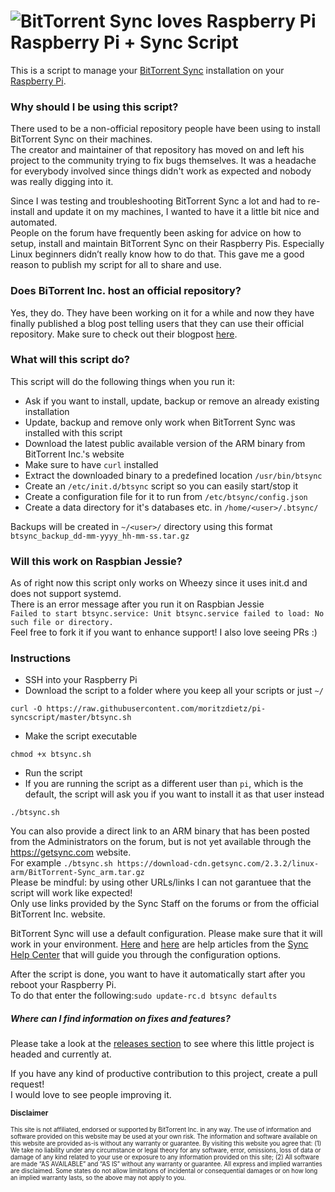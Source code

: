 ![BitTorrent Sync loves Raspberry Pi](http://d3f61ff4egbtyy.cloudfront.net/monthly_2016_01/bts_loves_pi_forum.png.b4ba9fc38c01ea35e4b79a3ee7879ed5.png) 
Raspberry Pi + Sync Script
=======

This is a script to manage your [BitTorrent Sync](https://www.getsync.com/) installation on your [Raspberry Pi](https://www.raspberrypi.org/).

### Why should I be using this script?

There used to be a non-official repository people have been using to install BitTorrent Sync on their machines.  
The creator and maintainer of that repository has moved on and left his project to the community trying to fix bugs themselves.
It was a headache for everybody involved since things didn't work as expected and nobody was really digging into it.

Since I was testing and troubleshooting BitTorrent Sync a lot and had to re-install and update it on my machines, I wanted to have it a little bit nice and automated.  
People on the forum have frequently been asking for advice on how to setup, install and maintain BitTorrent Sync on their Raspberry Pis. Especially Linux beginners didn’t really know how to do that. This gave me a good reason to publish my script for all to share and use.

### Does BiTorrent Inc. host an official repository?
Yes, they do. They have been working on it for a while and now they have finally published a blog post telling users that they can use their official repository. Make sure to check out their blogpost [here](http://blog.getsync.com/2016/02/18/official-linux-packages-for-sync-now-available).

### What will this script do?

This script will do the following things when you run it:
* Ask if you want to install, update, backup or remove an already existing installation
 * Update, backup and remove only work when BitTorrent Sync was installed with this script
* Download the latest public available version of the ARM binary from BitTorrent Inc.'s website  
 * Make sure to have ```curl``` installed  
* Extract the downloaded binary to a predefined location ```/usr/bin/btsync```
* Create an ```/etc/init.d/btsync``` script so you can easily start/stop it
* Create a configuration file for it to run from ```/etc/btsync/config.json```
* Create a data directory for it's databases etc. in ```/home/<user>/.btsync/```

Backups will be created in ```~/<user>/``` directory using this format ```btsync_backup_dd-mm-yyyy_hh-mm-ss.tar.gz```

### Will this work on Raspbian Jessie?
As of right now this script only works on Wheezy since it uses init.d and does not support systemd.  
There is an error message after you run it on Raspbian Jessie  
```Failed to start btsync.service: Unit btsync.service failed to load: No such file or directory.```  
Feel free to fork it if you want to enhance support! I also love seeing PRs :) 


### Instructions

* SSH into your Raspberry Pi
* Download the script to a folder where you keep all your scripts or just ```~/```
```
curl -O https://raw.githubusercontent.com/moritzdietz/pi-syncscript/master/btsync.sh
```
* Make the script executable
```
chmod +x btsync.sh
```
* Run the script
 * If you are running the script as a different user than ```pi```, which is the default, the script will ask you if you want to install it as that user instead
```
./btsync.sh
```
You can also provide a direct link to an ARM binary that has been posted from the Administrators on the forum, but is not yet available through the https://getsync.com website.  
For example  ``` ./btsync.sh https://download-cdn.getsync.com/2.3.2/linux-arm/BitTorrent-Sync_arm.tar.gz ```  
Please be mindful: by using other URLs/links I can not garantuee that the script will work like expected!  
Only use links provided by the Sync Staff on the forums or from the official BitTorrent Inc. website.

BitTorrent Sync will use a default configuration. Please make sure that it will work in your environment.
[Here](http://help.getsync.com/hc/en-us/articles/204762689-Running-Sync-in-configuration-mode) and [here](http://help.getsync.com/hc/en-us/articles/207371636-Power-user-preferences) are help articles from the [Sync Help Center](http://help.getsync.com/) that will guide you through the configuration options.

After the script is done, you want to have it automatically start after you reboot your Raspberry Pi.  
To do that enter the following:```sudo update-rc.d btsync defaults```

##### Where can I find information on fixes and features?
Please take a look at the [releases section](https://github.com/moritzdietz/pi-syncscript/releases) to see where this little project is headed and currently at.

If you have any kind of productive contribution to this project, create a pull request!  
I would love to see people improving it.

<sub>**Disclaimer**</sub>

<sub><sub>This site is not affiliated, endorsed or supported by BitTorrent Inc. in any way. The use of information and software provided on this website may be used at your own risk. The information and software available on this website are provided as-is without any warranty or guarantee. By visiting this website you agree that: (1) We take no liability under any circumstance or legal theory for any software, error, omissions, loss of data or damage of any kind related to your use or exposure to any information provided on this site; (2) All software are made “AS AVAILABLE” and “AS IS” without any warranty or guarantee. All express and implied warranties are disclaimed. Some states do not allow limitations of incidental or consequential damages or on how long an implied warranty lasts, so the above may not apply to you.</sub></sub>
